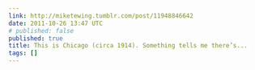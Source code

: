 ```yaml
---
link: http://miketewing.tumblr.com/post/11948846642
date: 2011-10-26 13:47 UTC
# published: false
published: true
title: This is Chicago (circa 1914). Something tells me there’s...
tags: []
---
```



